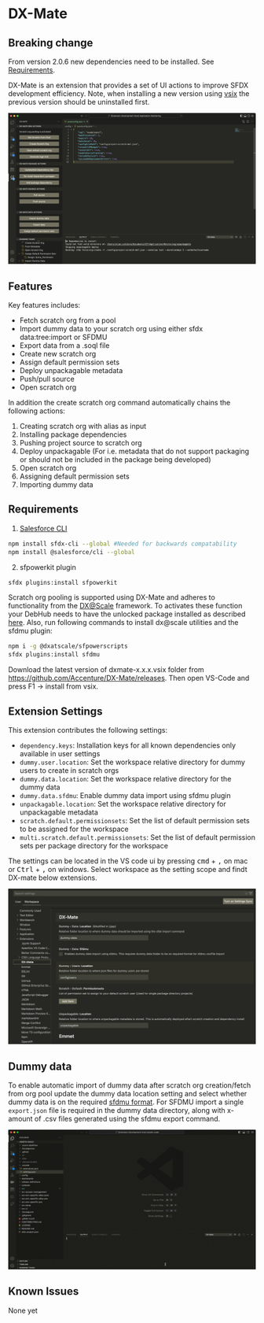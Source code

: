 # DX-Mate

## Breaking change
From version 2.0.6 new dependencies need to be installed. See [Requirements](#requirements).

DX-Mate is an extension that provides a set of UI actions to improve SFDX development efficiency. Note, when installing a new version using [vsix](https://code.visualstudio.com/docs/editor/extension-marketplace#_install-from-a-vsix) the previous version should be uninstalled first.

![Extension Screenshot](src/graphics/extension_screenshot.png)

## Features

Key features includes:
- Fetch scratch org from a pool
- Import dummy data to your scratch org using either sfdx data:tree:import or SFDMU
- Export data from a .soql file
- Create new scratch org
- Assign default permission sets
- Deploy unpackagable metadata
- Push/pull source
- Open scratch org

In addition the create scratch org command automatically chains the following actions:
1. Creating scratch org with alias as input
2. Installing package dependencies
3. Pushing project source to scratch org
4. Deploy unpackagable (For i.e. metadata that do not support packaging or should not be included in the package being developed)
5. Open scratch org
6. Assigning default permission sets
7. Importing dummy data

## Requirements

1. [Salesforce CLI](https://developer.salesforce.com/docs/atlas.en-us.sfdx_setup.meta/sfdx_setup/sfdx_setup_install_cli.htm)

```bash
npm install sfdx-cli --global #Needed for backwards compatability
npm install @salesforce/cli --global
```

2. sfpowerkit plugin
```bash
sfdx plugins:install sfpowerkit
```

Scratch org pooling is supported using DX-Mate and adheres to functionality from the [DX@Scale](https://docs.dxatscale.io/) framework. To activates these function your DebHub needs to have the unlocked package installed as described [here](https://docs.dxatscale.io/implementing-your-ci-cd/getting-started/getting-started-1#e-install-sfpowerscripts-scratch-org-pooling-unlocked-package-in-devhub). Also, run following commands to install dx@scale utilities and the sfdmu plugin:

```bash
npm i -g @dxatscale/sfpowerscripts 
sfdx plugins:install sfdmu  
```

Download the latest version of dxmate-x.x.x.vsix folder from https://github.com/Accenture/DX-Mate/releases.
Then open VS-Code and press F1 -> install from vsix.

## Extension Settings

This extension contributes the following settings:

* `dependency.keys`: Installation keys for all known dependencies only available in user settings
* `dummy.user.location`: Set the workspace relative directory for dummy users to create in scratch orgs
* `dummy.data.location`: Set the workspace relative directory for the dummy data
* `dummy.data.sfdmu`: Enable dummy data import using sfdmu plugin
* `unpackagable.location`: Set the workspace relative directory for unpackagable metadata
* `scratch.default.permissionsets`: Set the list of default permission sets to be assigned for the workspace
* `multi.scratch.default.permissionsets`: Set the list of default permission sets per package directory for the workspace

The settings can be located in the VS code ui by pressing <kbd>cmd</kbd> + <kbd>,</kbd> on mac or <kbd>Ctrl</kbd> + <kbd>,</kbd> on windows. Select workspace as the setting scope and findt DX-mate below extensions.

![Extension Screenshot](src/graphics/extension_settings.png)

## Dummy data

To enable automatic import of dummy data after scratch org creation/fetch from org pool update the dummy data location setting and select whether dummy data is on the required [sfdmu format](https://help.sfdmu.com/get-started). For SFDMU import a single ``export.json`` file is required in the dummy data directory, along with x-amount of .csv files generated using the sfdmu export command.

![SFDMU export](src/graphics/sfdmu_export.gif)

## Known Issues

None yet
